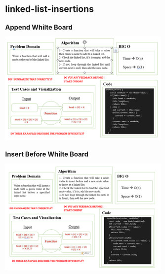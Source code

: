 
# linked-list-insertions

## Append Whilte Board

![](./Screenshot_12.png)


## Insert Before Whilte Board

![](./Screenshot_13.png)
